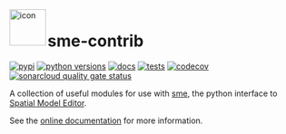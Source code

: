 <img align="left" width="64" height="64" src="https://raw.githubusercontent.com/spatial-model-editor/spatial-model-editor/master/src/core/resources/icon.iconset/icon_32x32@2x.png" alt="icon">

# sme-contrib

[![pypi](https://img.shields.io/pypi/v/sme-contrib.svg)](https://pypi.org/project/sme-contrib)
[![python versions](https://img.shields.io/pypi/pyversions/sme-contrib)](https://pypi.org/project/sme-contrib)
[![docs](https://readthedocs.org/projects/sme-contrib/badge/?version=latest)](https://sme-contrib.readthedocs.io)
[![tests](https://github.com/spatial-model-editor/sme-contrib/workflows/Tests/badge.svg)](https://github.com/spatial-model-editor/sme-contrib/actions?query=workflow%3ATests)
[![codecov](https://codecov.io/gh/spatial-model-editor/sme-contrib/branch/master/graph/badge.svg?token=jG4pg9APRN)](https://codecov.io/gh/spatial-model-editor/sme-contrib)
[![sonarcloud quality gate status](https://sonarcloud.io/api/project_badges/measure?project=spatial-model-editor_sme_contrib&metric=alert_status)](https://sonarcloud.io/dashboard?id=spatial-model-editor_sme_contrib)

A collection of useful modules for use with [sme](https://pypi.org/project/sme/),
the python interface to [Spatial Model Editor](https://github.com/spatial-model-editor/spatial-model-editor).

See the [online documentation](https://sme-contrib.readthedocs.io) for more information.
